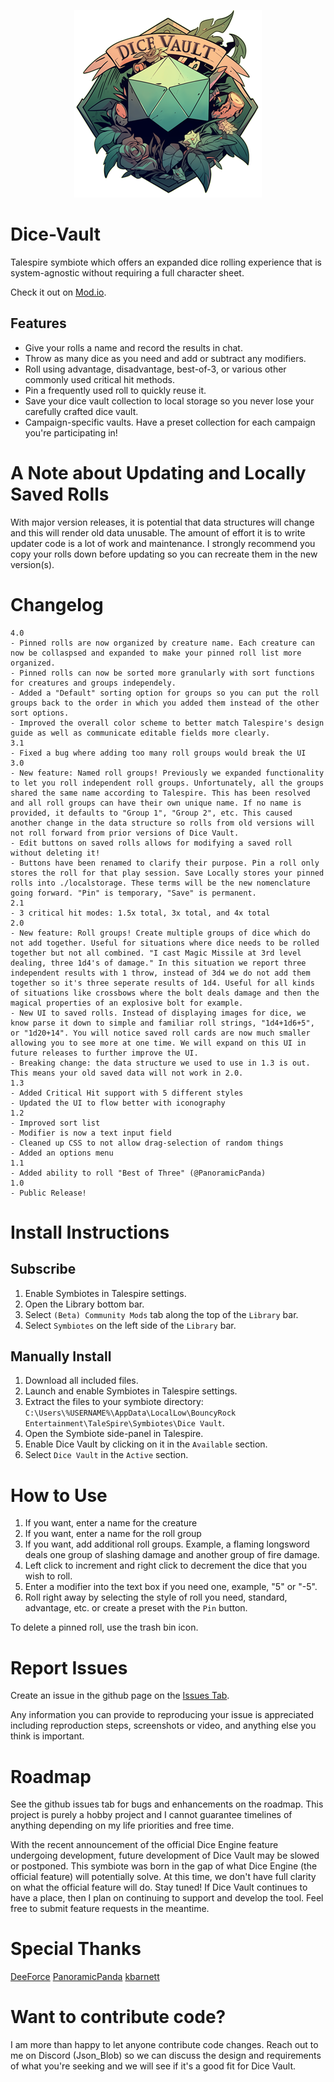 <p align="center">
  <img src="images/DiceVault.png" alt="Dice Vault Logo" width="300">
</p>

# Dice-Vault

Talespire symbiote which offers an expanded dice rolling experience that is system-agnostic without requiring a full character sheet.

Check it out on [Mod.io](https://mod.io/g/talespire/m/dice-vault).

  ## Features
  - Give your rolls a name and record the results in chat.
  - Throw as many dice as you need and add or subtract any modifiers.
  - Roll using advantage, disadvantage, best-of-3, or various other commonly used critical hit methods.
  - Pin a frequently used roll to quickly reuse it.
  - Save your dice vault collection to local storage so you never lose your carefully crafted dice vault.
  - Campaign-specific vaults. Have a preset collection for each campaign you're participating in!

# A Note about Updating and Locally Saved Rolls
With major version releases, it is potential that data structures will change and this will render old data unusable. The amount of effort it is to write updater code is a lot of work and maintenance. I strongly recommend you copy your rolls down before updating so you can recreate them in the new version(s).

# Changelog
```
4.0
- Pinned rolls are now organized by creature name. Each creature can now be collaspsed and expanded to make your pinned roll list more organized.
- Pinned rolls can now be sorted more granularly with sort functions for creatures and groups independely.
- Added a "Default" sorting option for groups so you can put the roll groups back to the order in which you added them instead of the other sort options.
- Improved the overall color scheme to better match Talespire's design guide as well as communicate editable fields more clearly.
3.1
- Fixed a bug where adding too many roll groups would break the UI
3.0
- New feature: Named roll groups! Previously we expanded functionality to let you roll independent roll groups. Unfortunately, all the groups shared the same name according to Talespire. This has been resolved and all roll groups can have their own unique name. If no name is provided, it defaults to "Group 1", "Group 2", etc. This caused another change in the data structure so rolls from old versions will not roll forward from prior versions of Dice Vault.
- Edit buttons on saved rolls allows for modifying a saved roll without deleting it!
- Buttons have been renamed to clarify their purpose. Pin a roll only stores the roll for that play session. Save Locally stores your pinned rolls into ./localstorage. These terms will be the new nomenclature going forward. "Pin" is temporary, "Save" is permanent.
2.1
- 3 critical hit modes: 1.5x total, 3x total, and 4x total
2.0
- New feature: Roll groups! Create multiple groups of dice which do not add together. Useful for situations where dice needs to be rolled together but not all combined. "I cast Magic Missile at 3rd level dealing, three 1d4's of damage." In this situation we report three independent results with 1 throw, instead of 3d4 we do not add them together so it's three seperate results of 1d4. Useful for all kinds of situations like crossbows where the bolt deals damage and then the magical properties of an explosive bolt for example.
- New UI to saved rolls. Instead of displaying images for dice, we know parse it down to simple and familiar roll strings, "1d4+1d6+5", or "1d20+14". You will notice saved roll cards are now much smaller allowing you to see more at one time. We will expand on this UI in future releases to further improve the UI.
- Breaking change: the data structure we used to use in 1.3 is out. This means your old saved data will not work in 2.0.
1.3
- Added Critical Hit support with 5 different styles
- Updated the UI to flow better with iconography
1.2
- Improved sort list
- Modifier is now a text input field
- Cleaned up CSS to not allow drag-selection of random things
- Added an options menu
1.1
- Added ability to roll "Best of Three" (@PanoramicPanda)
1.0
- Public Release!
```

# Install Instructions
  ## Subscribe
  1. Enable Symbiotes in Talespire settings.
  2. Open the Library bottom bar.
  3. Select `(Beta) Community Mods` tab along the top of the `Library` bar.
  4. Select `Symbiotes` on the left side of the `Library` bar.
  
  ## Manually Install
  1. Download all included files.
  2. Launch and enable Symbiotes in Talespire settings.
  3. Extract the files to your symbiote directory: `C:\Users\%USERNAME%\AppData\LocalLow\BouncyRock Entertainment\TaleSpire\Symbiotes\Dice Vault`.
  4. Open the Symbiote side-panel in Talespire.
  5. Enable Dice Vault by clicking on it in the `Available` section.
  6. Select `Dice Vault` in the `Active` section.

# How to Use
1. If you want, enter a name for the creature
2. If you want, enter a name for the roll group
3. If you want, add additional roll groups. Example, a flaming longsword deals one group of slashing damage and another group of fire damage.
4. Left click to increment and right click to decrement the dice that you wish to roll.
5. Enter a modifier into the text box if you need one, example, "5" or "-5".
6. Roll right away by selecting the style of roll you need, standard, advantage, etc. or create a preset with the `Pin` button.

To delete a pinned roll, use the trash bin icon.

# Report Issues
Create an issue in the github page on the [Issues Tab](https://github.com/JasonCostanza/Dice-Vault/issues).

Any information you can provide to reproducing your issue is appreciated including reproduction steps, screenshots or video, and anything else you think is important.

# Roadmap
See the github issues tab for bugs and enhancements on the roadmap. This project is purely a hobby project and I cannot guarantee timelines of anything depending on my life priorities and free time.

With the recent announcement of the official Dice Engine feature undergoing development, future development of Dice Vault may be slowed or postponed. This symbiote was born in the gap of what Dice Engine (the official feature) will potentially solve. At this time, we don't have full clarity on what the official feature will do. Stay tuned! If Dice Vault continues to have a place, then I plan on continuing to support and develop the tool. Feel free to submit feature requests in the meantime.

# Special Thanks
[DeeForce](https://github.com/D33Force)
[PanoramicPanda](https://github.com/PanoramicPanda)
[kbarnett](https://github.com/kbarnett)

# Want to contribute code?
I am more than happy to let anyone contribute code changes. Reach out to me on Discord (Json_Blob) so we can discuss the design and requirements of what you're seeking and we will see if it's a good fit for Dice Vault.